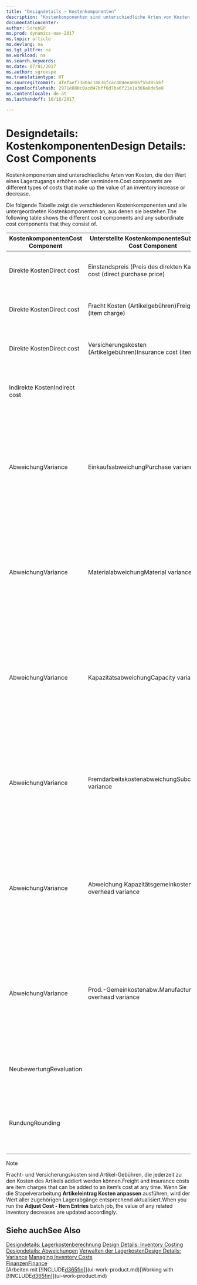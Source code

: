 ```yaml
---
title: "Designdetails – Kostenkomponenten"
description: "Kostenkomponenten sind unterschiedliche Arten von Kosten, die den Wert eines Lagerzugangs erhöhen oder vermindern."
documentationcenter: 
author: SorenGP
ms.prod: dynamics-nav-2017
ms.topic: article
ms.devlang: na
ms.tgt_pltfrm: na
ms.workload: na
ms.search.keywords: 
ms.date: 07/01/2017
ms.author: sgroespe
ms.translationtype: HT
ms.sourcegitcommit: 4fefaef7380ac10836fcac404eea006f55d8556f
ms.openlocfilehash: 2971e080c0acd47bff6d7ba6f21e1a366a6de5e8
ms.contentlocale: de-at
ms.lasthandoff: 10/16/2017

---
```

# <a name="design-details-cost-components"></a><span data-ttu-id="a5e20-103">Designdetails: Kostenkomponenten</span><span class="sxs-lookup"><span data-stu-id="a5e20-103">Design Details: Cost Components</span></span>
<span data-ttu-id="a5e20-104">Kostenkomponenten sind unterschiedliche Arten von Kosten, die den Wert eines Lagerzugangs erhöhen oder vermindern.</span><span class="sxs-lookup"><span data-stu-id="a5e20-104">Cost components are different types of costs that make up the value of an inventory increase or decrease.</span></span>  

 <span data-ttu-id="a5e20-105">Die folgende Tabelle zeigt die verschiedenen Kostenkomponenten und alle untergeordneten Kostenkomponenten an, aus denen sie bestehen.</span><span class="sxs-lookup"><span data-stu-id="a5e20-105">The following table shows the different cost components and any subordinate cost components that they consist of.</span></span>  

|<span data-ttu-id="a5e20-106">Kostenkomponenten</span><span class="sxs-lookup"><span data-stu-id="a5e20-106">Cost Component</span></span>|<span data-ttu-id="a5e20-107">Unterstellte Kostenkomponente</span><span class="sxs-lookup"><span data-stu-id="a5e20-107">Subordinate Cost Component</span></span>|<span data-ttu-id="a5e20-108">Description</span><span class="sxs-lookup"><span data-stu-id="a5e20-108">Description</span></span>|  
|--------------------|--------------------------------|---------------------------------------|  
|<span data-ttu-id="a5e20-109">Direkte Kosten</span><span class="sxs-lookup"><span data-stu-id="a5e20-109">Direct cost</span></span>|<span data-ttu-id="a5e20-110">Einstandspreis (Preis des direkten Kaufs)</span><span class="sxs-lookup"><span data-stu-id="a5e20-110">Unit cost (direct purchase price)</span></span>|<span data-ttu-id="a5e20-111">Kosten, die direkt auf das Kostenobjekt zurückzuführen sind.</span><span class="sxs-lookup"><span data-stu-id="a5e20-111">Cost that can be traced to a cost object.</span></span>|  
|<span data-ttu-id="a5e20-112">Direkte Kosten</span><span class="sxs-lookup"><span data-stu-id="a5e20-112">Direct cost</span></span>|<span data-ttu-id="a5e20-113">Fracht Kosten (Artikelgebühren)</span><span class="sxs-lookup"><span data-stu-id="a5e20-113">Freight cost (item charge)</span></span>|<span data-ttu-id="a5e20-114">Kosten, die direkt auf das Kostenobjekt zurückzuführen sind.</span><span class="sxs-lookup"><span data-stu-id="a5e20-114">Cost that can be traced to a cost object.</span></span>|  
|<span data-ttu-id="a5e20-115">Direkte Kosten</span><span class="sxs-lookup"><span data-stu-id="a5e20-115">Direct cost</span></span>|<span data-ttu-id="a5e20-116">Versicherungskosten (Artikelgebühren)</span><span class="sxs-lookup"><span data-stu-id="a5e20-116">Insurance cost (item charge)</span></span>|<span data-ttu-id="a5e20-117">Kosten, die direkt auf das Kostenobjekt zurückzuführen sind.</span><span class="sxs-lookup"><span data-stu-id="a5e20-117">Cost that can be traced to a cost object.</span></span>|  
|<span data-ttu-id="a5e20-118">Indirekte Kosten</span><span class="sxs-lookup"><span data-stu-id="a5e20-118">Indirect cost</span></span>||<span data-ttu-id="a5e20-119">Kosten, die nicht auf ein Kostenobjekt zurückzuführen sind.</span><span class="sxs-lookup"><span data-stu-id="a5e20-119">Cost that cannot be traced to a cost object.</span></span>|  
|<span data-ttu-id="a5e20-120">Abweichung</span><span class="sxs-lookup"><span data-stu-id="a5e20-120">Variance</span></span>|<span data-ttu-id="a5e20-121">Einkaufsabweichung</span><span class="sxs-lookup"><span data-stu-id="a5e20-121">Purchase variance</span></span>|<span data-ttu-id="a5e20-122">Der Unterschied zwischen tatsächlichen Kosten und dem Einstandspreis (fest), der nur für Artikel mit der Lagerabgangsmethode **Standard** gebucht wird.</span><span class="sxs-lookup"><span data-stu-id="a5e20-122">The difference between actual and standard costs, which is only posted for items using the **Standard** costing method.</span></span>|  
|<span data-ttu-id="a5e20-123">Abweichung</span><span class="sxs-lookup"><span data-stu-id="a5e20-123">Variance</span></span>|<span data-ttu-id="a5e20-124">Materialabweichung</span><span class="sxs-lookup"><span data-stu-id="a5e20-124">Material variance</span></span>|<span data-ttu-id="a5e20-125">Der Unterschied zwischen tatsächlichen Kosten und dem Einstandspreis (fest), der nur für Artikel mit der Lagerabgangsmethode **Standard** gebucht wird.</span><span class="sxs-lookup"><span data-stu-id="a5e20-125">The difference between actual and standard costs, which is only posted for items using the **Standard** costing method.</span></span>|  
|<span data-ttu-id="a5e20-126">Abweichung</span><span class="sxs-lookup"><span data-stu-id="a5e20-126">Variance</span></span>|<span data-ttu-id="a5e20-127">Kapazitätsabweichung</span><span class="sxs-lookup"><span data-stu-id="a5e20-127">Capacity variance</span></span>|<span data-ttu-id="a5e20-128">Der Unterschied zwischen tatsächlichen Kosten und dem Einstandspreis (fest), der nur für Artikel mit der Lagerabgangsmethode **Standard** gebucht wird.</span><span class="sxs-lookup"><span data-stu-id="a5e20-128">The difference between actual and standard costs, which is only posted for items using the **Standard** costing method.</span></span>|  
|<span data-ttu-id="a5e20-129">Abweichung</span><span class="sxs-lookup"><span data-stu-id="a5e20-129">Variance</span></span>|<span data-ttu-id="a5e20-130">Fremdarbeitskostenabweichung</span><span class="sxs-lookup"><span data-stu-id="a5e20-130">Subcontracted variance</span></span>|<span data-ttu-id="a5e20-131">Der Unterschied zwischen tatsächlichen Kosten und dem Einstandspreis (fest), der nur für Artikel mit der Lagerabgangsmethode **Standard** gebucht wird.</span><span class="sxs-lookup"><span data-stu-id="a5e20-131">The difference between actual and standard costs, which is only posted for items using the **Standard** costing method.</span></span>|  
|<span data-ttu-id="a5e20-132">Abweichung</span><span class="sxs-lookup"><span data-stu-id="a5e20-132">Variance</span></span>|<span data-ttu-id="a5e20-133">Abweichung Kapazitätsgemeinkosten</span><span class="sxs-lookup"><span data-stu-id="a5e20-133">Capacity overhead variance</span></span>|<span data-ttu-id="a5e20-134">Der Unterschied zwischen tatsächlichen Kosten und dem Einstandspreis (fest), der nur für Artikel mit der Lagerabgangsmethode **Standard** gebucht wird.</span><span class="sxs-lookup"><span data-stu-id="a5e20-134">The difference between actual and standard costs, which is only posted for items using the **Standard** costing method.</span></span>|  
|<span data-ttu-id="a5e20-135">Abweichung</span><span class="sxs-lookup"><span data-stu-id="a5e20-135">Variance</span></span>|<span data-ttu-id="a5e20-136">Prod.-Gemeinkostenabw.</span><span class="sxs-lookup"><span data-stu-id="a5e20-136">Manufacturing overhead variance</span></span>|<span data-ttu-id="a5e20-137">Der Unterschied zwischen tatsächlichen Kosten und dem Einstandspreis (fest), der nur für Artikel mit der Lagerabgangsmethode **Standard** gebucht wird.</span><span class="sxs-lookup"><span data-stu-id="a5e20-137">The difference between actual and standard costs, which is only posted for items using the **Standard** costing method.</span></span>|  
|<span data-ttu-id="a5e20-138">Neubewertung</span><span class="sxs-lookup"><span data-stu-id="a5e20-138">Revaluation</span></span>||<span data-ttu-id="a5e20-139">Eine Auf- oder Abwertung des aktuellen Lagerwerts.</span><span class="sxs-lookup"><span data-stu-id="a5e20-139">A depreciation or appreciation of the current inventory value.</span></span>|  
|<span data-ttu-id="a5e20-140">Rundung</span><span class="sxs-lookup"><span data-stu-id="a5e20-140">Rounding</span></span>||<span data-ttu-id="a5e20-141">Restbeträge, die durch die Berechnung von Bestandsminderungen entstehen.</span><span class="sxs-lookup"><span data-stu-id="a5e20-141">Residuals caused by the way in which valuation of inventory decreases are calculated.</span></span>|  

> [!NOTE]  
>  <span data-ttu-id="a5e20-142">Fracht- und Versicherungskosten sind Artikel-Gebühren, die jederzeit zu den Kosten des Artikels addiert werden können.</span><span class="sxs-lookup"><span data-stu-id="a5e20-142">Freight and insurance costs are item charges that can be added to an item’s cost at any time.</span></span> <span data-ttu-id="a5e20-143">Wenn Sie die Stapelverarbeitung **Artikeleintrag Kosten anpassen** ausführen, wird der Wert aller zugehörigen Lagerabgänge entsprechend aktualisiert.</span><span class="sxs-lookup"><span data-stu-id="a5e20-143">When you run the **Adjust Cost - Item Entries** batch job, the value of any related inventory decreases are updated accordingly.</span></span>  

## <a name="see-also"></a><span data-ttu-id="a5e20-144">Siehe auch</span><span class="sxs-lookup"><span data-stu-id="a5e20-144">See Also</span></span>  
 <span data-ttu-id="a5e20-145">[Designdetails: Lagerkostenberechnung](design-details-inventory-costing.md) </span><span class="sxs-lookup"><span data-stu-id="a5e20-145">[Design Details: Inventory Costing](design-details-inventory-costing.md) </span></span>  
 <span data-ttu-id="a5e20-146">[Designdetails: Abweichungen](design-details-variance.md) [Verwalten der Lagerkosten](finance-manage-inventory-costs.md)</span><span class="sxs-lookup"><span data-stu-id="a5e20-146">[Design Details: Variance](design-details-variance.md) [Managing Inventory Costs](finance-manage-inventory-costs.md)</span></span>  
 [<span data-ttu-id="a5e20-147">Finanzen</span><span class="sxs-lookup"><span data-stu-id="a5e20-147">Finance</span></span>](finance.md)  
 <span data-ttu-id="a5e20-148">[Arbeiten mit [!INCLUDE[d365fin](includes/d365fin_md.md)]](ui-work-product.md)</span><span class="sxs-lookup"><span data-stu-id="a5e20-148">[Working with [!INCLUDE[d365fin](includes/d365fin_md.md)]](ui-work-product.md)</span></span>  

